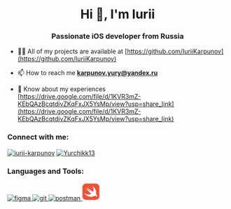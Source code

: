 <h1 align="center">Hi 👋, I'm Iurii</h1>
<h3 align="center">Passionate iOS developer from Russia</h3>

- 👨‍💻 All of my projects are available at [https://github.com/IuriiKarpunov](https://github.com/IuriiKarpunov)

- 📫 How to reach me **karpunov.yury@yandex.ru**

- 📄 Know about my experiences [https://drive.google.com/file/d/1KVR3mZ-KEbQAzBcqtdivZKqFxJX5YsMp/view?usp=share_link](https://drive.google.com/file/d/1KVR3mZ-KEbQAzBcqtdivZKqFxJX5YsMp/view?usp=share_link)

<h3 align="left">Connect with me:</h3>
<p align="left">
<a href="https://linkedin.com/in/iurii-karpunov" target="blank"><img align="center" src="https://raw.githubusercontent.com/rahuldkjain/github-profile-readme-generator/master/src/images/icons/Social/linked-in-alt.svg" alt="iurii-karpunov" height="30" width="40" /></a>
<a href="https://t.me/Yurchikk13" target="blank"><img align="center" src="https://user-images.githubusercontent.com/94898232/202649241-d6a66781-2272-48e2-a97f-91b16dd943a5.png" alt="Yurchikk13" height="30" width="30" /></a>
</p>

<h3 align="left">Languages and Tools:</h3>
<p align="left"> <a href="https://www.figma.com/" target="_blank" rel="noreferrer"> <img src="https://www.vectorlogo.zone/logos/figma/figma-icon.svg" alt="figma" width="40" height="40"/> </a> <a href="https://git-scm.com/" target="_blank" rel="noreferrer"> <img src="https://www.vectorlogo.zone/logos/git-scm/git-scm-icon.svg" alt="git" width="40" height="40"/> </a> <a href="https://postman.com" target="_blank" rel="noreferrer"> <img src="https://www.vectorlogo.zone/logos/getpostman/getpostman-icon.svg" alt="postman" width="40" height="40"/> </a> <a href="https://developer.apple.com/swift/" target="_blank" rel="noreferrer"> <img src="https://raw.githubusercontent.com/devicons/devicon/master/icons/swift/swift-original.svg" alt="swift" width="40" height="40"/> </a> </p>
